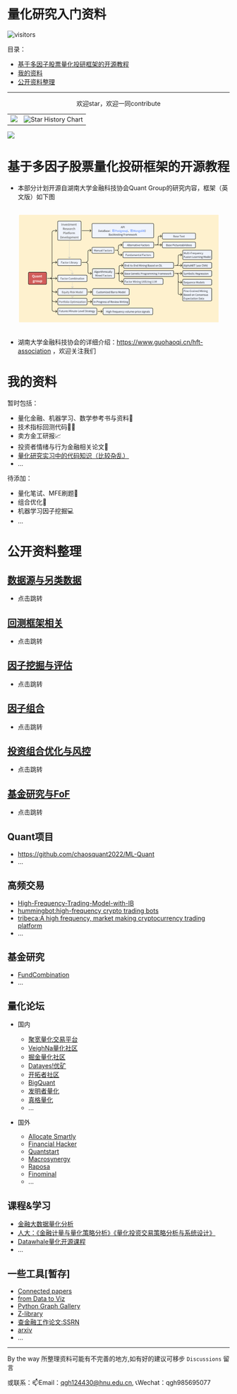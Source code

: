 # 量化研究入门资料


 ![visitors](https://visitor-badge.laobi.icu/badge?page_id=Barca0412.Introduction-to-Quantitative-Finance)

目录：

- [基于多因子股票量化投研框架的开源教程](#基于多因子股票量化投研框架的开源教程)
- [我的资料](#section1)
- [公开资料整理](#section2)

-----

<!--
<div align="center">
  <p>欢迎star，欢迎一同contribute</p>
  <img src="./pic/star-history-2025116.png" alt="图片描述" style="width: 60%;">
  <br> <br>
</div>
-->

<div align="center">
  <p>欢迎star，欢迎一同contribute</p>
</div>

<div align="center">
  <table>
    <tr>
      <td align="center">
        <a href='https://clustrmaps.com/site/1c3vp' title='Visit tracker'>
          <img src='//clustrmaps.com/map_v2.png?cl=68a9f2&w=a&t=tt&d=EA5lZ0x62vTuH0tg8sz-qVIdoH8GwwB_J3Vo24wAVTk&co=ffffff&ct=000000'/>
        </a>
      </td>
      <td align="center">
        <img src="https://api.star-history.com/svg?repos=Barca0412/Introduction-to-Quantitative-Finance&type=Date" alt="Star History Chart" width="60%">
      </td>
    </tr>
  </table>
</div>




<a href='https://clustrmaps.com/site/1c3vp'  title='Visit tracker'><img src='//clustrmaps.com/map_v2.png?cl=68a9f2&w=a&t=tt&d=EA5lZ0x62vTuH0tg8sz-qVIdoH8GwwB_J3Vo24wAVTk&co=ffffff&ct=000000'/></a>










<a id="基于多因子股票量化投研框架的开源教程"></a>

# 基于多因子股票量化投研框架的开源教程

- 本部分计划开源自湖南大学金融科技协会Quant Group的研究内容，框架（英文版）如下图

<div align="center">
  <br>
  <img src="./pic/image.png" alt="图片描述" style="width: 90%;">
  <br> <br>
</div>

- 湖南大学金融科技协会的详细介绍：https://www.guohaoqi.cn/hft-association ，欢迎关注我们

<a id="section1"></a>

# 我的资料

暂时包括：

- 量化金融、机器学习、数学参考书与资料📐
- 技术指标回测代码👨‍💻
- 卖方金工研报📈
- 投资者情绪与行为金融相关论文🎲
- [量化研究实习中的代码知识（比较杂乱）](https://github.com/Barca0412/Note-for-Programming)
- ...

待添加：

- 量化笔试、MFE刷题📕
- 组合优化🔢
- 机器学习因子挖掘💻
- ...

<a id="section2"></a>

# 公开资料整理

## [数据源与另类数据](https://github.com/Barca0412/Introduction-to-Quantitative-Finance/blob/main/%E6%95%B0%E6%8D%AE%E6%BA%90%E4%B8%8E%E5%8F%A6%E7%B1%BB%E6%95%B0%E6%8D%AE.md)

- 点击跳转

## [回测框架相关](https://github.com/Barca0412/Introduction-to-Quantitative-Finance/blob/main/%E5%9B%9E%E6%B5%8B.md)

- 点击跳转

## [因子挖掘与评估](https://github.com/Barca0412/Introduction-to-Quantitative-Finance/blob/main/%E5%9B%A0%E5%AD%90%E6%8C%96%E6%8E%98.md)

- 点击跳转

## [因子组合](https://xwfixqlhmsm.feishu.cn/wiki/PkCdw7MpKixStVkyIHwcTVhKngh?from=from_copylink)

- 点击跳转

## [投资组合优化与风控](https://github.com/Barca0412/Introduction-to-Quantitative-Finance/blob/main/%E6%8A%95%E8%B5%84%E7%BB%84%E5%90%88%E4%BC%98%E5%8C%96%E4%B8%8E%E9%A3%8E%E6%8E%A7.md)

- 点击跳转

## [基金研究与FoF]()

- 点击跳转

## Quant项目

- https://github.com/chaosquant2022/ML-Quant
- ...

## 高频交易

- [High-Frequency-Trading-Model-with-IB](https://github.com/jamesmawm/High-Frequency-Trading-Model-with-IB)
- [hummingbot:high-frequency crypto trading bots](https://github.com/hummingbot/hummingbot)
- [tribeca:A high frequency, market making cryptocurrency trading platform](https://github.com/michaelgrosner/tribeca)
- ...

## 基金研究

- [FundCombination](https://github.com/MrDujing/FundCombination)
- ...

## 量化论坛

- 国内

  - [聚宽量化交易平台](https://www.joinquant.com/)
  - [VeighNa量化社区](https://www.vnpy.com/forum/)
  - [掘金量化社区](https://bbs.myquant.cn/)
  - [Datayes!优矿](https://uqer.datayes.com/v3/community/list)
  - [开拓者社区](https://www.tbquant.net/forum)
  - [BigQuant](https://bigquant.com/)
  - [发明者量化](https://www.fmz.com/)
  - [真格量化](https://quant.pobo.net.cn/login#/)
  - ...
- 国外

  - [Allocate Smartly](https://allocatesmartly.com/)
  - [Financial Hacker](https://financial-hacker.com/)
  - [Quantstart](https://www.quantstart.com/)
  - [Macrosynergy](https://research.macrosynergy.com/)
  - [Raposa](https://raposa.trade/blog/)
  - [Finominal](https://finominal.com/?country=US)
  - ...

## 课程&学习

- [金融大数据量化分析](https://github.com/plouto-quants/FBDQA-2019A)
- [人大：《金融计量与量化策略分析》《量化投资交易策略分析与系统设计》](https://github.com/xhlgogo/Quantitative-Investment-Trading-system)
- [Datawhale量化开源课程](https://github.com/datawhalechina/whale-quant)
- ...

## 一些工具[暂存]

- [Connected papers](https://www.connectedpapers.com/)
- [from Data to Viz](https://www.data-to-viz.com/)
- [Python Graph Gallery](https://python-graph-gallery.com/)
- [Z-library](https://z-library.se/?signAll=1&ts=0441&afterGeoRedirection=1)
- [查金融工作论文:SSRN](https://www.ssrn.com/index.cfm/en/)
- [arxiv](https://arxiv.org/)
- ...

<!-- 
入门资料大致分成三个部分,可点进对应的子页面浏览
- [编程与算法👨‍💻](https://github.com/Barca0412/Introduction-to-Quantitative-Finance/blob/main/Programming%20and%20Algorithm.md)
- [数学与统计📐](https://github.com/Barca0412/Introduction-to-Quantitative-Finance/blob/main/Mathematics%20and%20Statistics.md)
- [金融📈](https://github.com/Barca0412/Introduction-to-Quantitative-Finance/blob/main/Finance.md)
-->

---

By the way 所整理资料可能有不完善的地方,如有好的建议可移步 `Discussions` 留言

或联系：📫Email：qgh124430@hnu.edu.cn, 📞Wechat：qgh985695077
